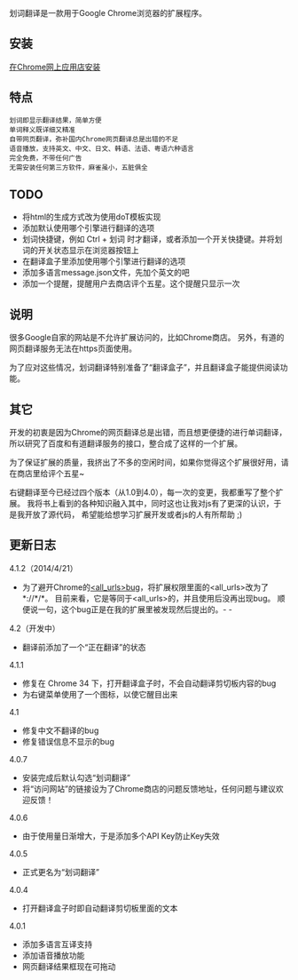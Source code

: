 划词翻译是一款用于Google Chrome浏览器的扩展程序。

## 安装
[在Chrome网上应用店安装](https://chrome.google.com/webstore/detail/ikhdkkncnoglghljlkmcimlnlhkeamad)

## 特点
    划词即显示翻译结果，简单方便
    单词释义既详细又精准
    自带网页翻译，弥补国内Chrome网页翻译总是出错的不足
    语音播放，支持英文、中文、日文、韩语、法语、粤语六种语言
    完全免费，不带任何广告
    无需安装任何第三方软件，麻雀虽小，五脏俱全

## TODO
* 将html的生成方式改为使用doT模板实现
* 添加默认使用哪个引擎进行翻译的选项
* 划词快捷键，例如 Ctrl + 划词 时才翻译，或者添加一个开关快捷键。并将划词的开关状态显示在浏览器按钮上
* 在翻译盒子里添加使用哪个引擎进行翻译的选项
* 添加多语言message.json文件，先加个英文的吧
* 添加一个提醒，提醒用户去商店评个五星。这个提醒只显示一次

## 说明
很多Google自家的网站是不允许扩展访问的，比如Chrome商店。
另外，有道的网页翻译服务无法在https页面使用。

为了应对这些情况，划词翻译特别准备了“翻译盒子”，并且翻译盒子能提供阅读功能。

## 其它
开发的初衷是因为Chrome的网页翻译总是出错，而且想更便捷的进行单词翻译，
所以研究了百度和有道翻译服务的接口，整合成了这样的一个扩展。

为了保证扩展的质量，我挤出了不多的空闲时间，如果你觉得这个扩展很好用，请在商店里给评个五星~

右键翻译至今已经过四个版本（从1.0到4.0），每一次的变更，我都重写了整个扩展。
我将书上看到的各种知识融入其中，同时这也让我对js有了更深的认识，于是我开放了源代码，
希望能给想学习扩展开发或者js的人有所帮助 ;)

## 更新日志
4.1.2（2014/4/21）

* 为了避开Chrome的[&lt;all_urls>bug](https://code.google.com/p/chromium/issues/detail?id=353489)，将扩展权限里面的&lt;all_urls>改为了\*://\*/\*。
目前来看，它是等同于&lt;all_urls>的，并且使用后没再出现bug。
顺便说一句，这个bug正是在我的扩展里被发现然后提出的。- -

4.2（开发中）

* 翻译前添加了一个“正在翻译”的状态

4.1.1

* 修复在 Chrome 34 下，打开翻译盒子时，不会自动翻译剪切板内容的bug
* 为右键菜单使用了一个图标，以使它醒目出来

4.1

* 修复中文不翻译的bug
* 修复错误信息不显示的bug

4.0.7

* 安装完成后默认勾选“划词翻译”
* 将“访问网站”的链接设为了Chrome商店的问题反馈地址，任何问题与建议欢迎反馈！

4.0.6

* 由于使用量日渐增大，于是添加多个API Key防止Key失效

4.0.5

* 正式更名为“划词翻译”

4.0.4

* 打开翻译盒子时即自动翻译剪切板里面的文本

4.0.1

* 添加多语言互译支持
* 添加语音播放功能
* 网页翻译结果框现在可拖动
